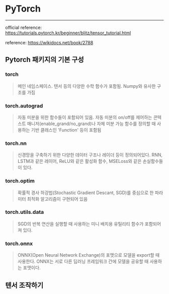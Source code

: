 # PyTorch

***

official reference: https://tutorials.pytorch.kr/beginner/blitz/tensor_tutorial.html   

reference: https://wikidocs.net/book/2788   

## Pytorch 패키지의 기본 구성

### torch

> 메인 네임스페이스. 텐서 등의 다양한 수학 함수가 포함됨. Numpy와 유사한 구조를 가짐   



### torch.autograd

> 자동 미분을 위한 함수들이 포함되어 있음. 자동 미분의 on/off를 제어하는 콘텍스트 매니저(enable_grand/no_grand)나 자체 미분 가능 함수를 정의할 때 사용하는 기반 클래스인 'Function' 등이 포함됨   



### torch.nn

> 신경망을 구축하기 위한 다양한 데이터 구조나 레이더 등이 정의되어있다. RNN, LSTM과 같은 레이어, ReLU와 같은 활성화 함수, MSELoss와 같은 손실함수들이 있다.   



### torch.optim

> 확률적 경사 하강법(Stochastic Gradient Descant, SGD)를 중심으로 한 파라미터 최적화 알고리즘이 구현되어 있음   



### torch.utils.data

> SGD의 반복 연산을 실행할 때 사용하는 미니 배치용 유틸리티 함수가 포함되어져 있다.



### torch.onnx

> ONNX(Open Neural Network Exchange)의 포맷으로 모델을 export할 때 사용한다. ONNX는 서로 다른 딥러닝 프레임워크 간에 모델을 공유할 때 사용하는 포맷이다.   



## 텐서 조작하기







